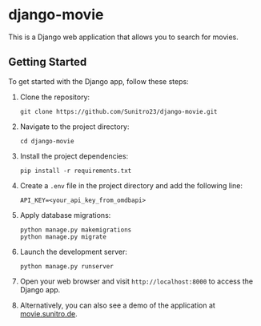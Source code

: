 # django-movie

This is a Django web application that allows you to search for movies.

## Getting Started

To get started with the Django app, follow these steps:

1. Clone the repository:

   ```shell
   git clone https://github.com/Sunitro23/django-movie.git
   ```

2. Navigate to the project directory:

   ```shell
   cd django-movie
   ```

3. Install the project dependencies:

   ```shell
   pip install -r requirements.txt
   ```

4. Create a `.env` file in the project directory and add the following line:

   ```shell
   API_KEY=<your_api_key_from_omdbapi>
   ```

5. Apply database migrations:

   ```shell
   python manage.py makemigrations
   python manage.py migrate
   ```

6. Launch the development server:

   ```shell
   python manage.py runserver
   ```

7. Open your web browser and visit `http://localhost:8000` to access the Django app.

8. Alternatively, you can also see a demo of the application at [movie.sunitro.de](http://movie.sunitro.de).
